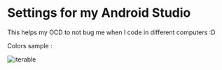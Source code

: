 # Settings for my Android Studio   

This helps my OCD to not bug me when I code in different computers :D

Colors sample :

![iterable](https://user-images.githubusercontent.com/6963860/27513628-988ffcfc-5932-11e7-8333-6c9a617bc747.png)
